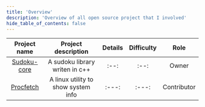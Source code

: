 ```yaml
---
title: 'Overview'
description: 'Overview of all open source project that I involved'
hide_table_of_contents: false
---
```


|                         Project name                          |         Project description         |   Details   | Difficulty |    Role     |
| :-----------------------------------------------------------: | :---------------------------------: | :---------: | :--------: | :---------: |
| [Sudoku-core](https://github.com/potatochick2020/Sudoku-core) |   A sudoku library writen in c++    |    :--:     |    :--:    |    Owner    | 
|   [Procfetch](https://github.com/TanmayPatil105/procfetch)    | A linux utility to show system info |    :---:    |   :---:    | Contributor | 